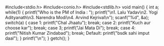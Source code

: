 #include<stdio.h>
#include<conio.h>
#include<stdlib.h>
void main()
{
    int a;
    while(1)
    {
        printf("Who is the PM of India : ");
        printf("\n1. Lalu Yadav\n2. Yogi Adityanath\n3. Narendra Modi\n4. Arvind Kejrival\n");
        scanf("%d", &a);
        switch(a)
        {
            case 1:
                printf("Chal Jhaatu");
                break;
            case 2:
                printf("Kuch aur choose kar");
                break;
            case 3;
                printf("Jai Mata Di");
                break;
            case 4:
                printf("Nitish Kumar Zindabad");
                break;
            Default:
                printf("bsdk sahi imput daal");
        }
        printf("\n");
     }
     getch();
}